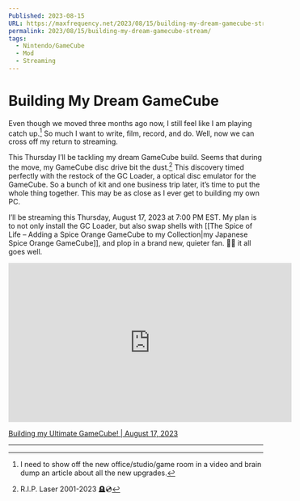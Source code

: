 ```yaml
---
Published: 2023-08-15
URL: https://maxfrequency.net/2023/08/15/building-my-dream-gamecube-stream/
permalink: 2023/08/15/building-my-dream-gamecube-stream/
tags:
  - Nintendo/GameCube
  - Mod
  - Streaming
---
```

# Building My Dream GameCube

Even though we moved three months ago now, I still feel like I am playing catch up.[^1] So much I want to write, film, record, and do. Well, now we can cross off my return to streaming.

This Thursday I’ll be tackling my dream GameCube build. Seems that during the move, my GameCube disc drive bit the dust.[^2] This discovery timed perfectly with the restock of the GC Loader, a optical disc emulator for the GameCube. So a bunch of kit and one business trip later, it’s time to put the whole thing together. This may be as close as I ever get to building my own PC.

I’ll be streaming this Thursday, August 17, 2023 at 7:00 PM EST. My plan is to not only install the GC Loader, but also swap shells with [[The Spice of Life – Adding a Spice Orange GameCube to my Collection|my Japanese Spice Orange GameCube]], and plop in a brand new, quieter fan. 🤞🏻 it all goes well.

<div class=iframe-container>
<iframe width="560" height="315" src="https://www.youtube-nocookie.com/embed/PU73SllE_gg?si=FJXVFMoKCVulCoQy" title="YouTube video player" frameborder="0" allow="accelerometer; autoplay; clipboard-write; encrypted-media; gyroscope; picture-in-picture; web-share" allowfullscreen></iframe>
</div>

[Building my Ultimate GameCube! | August 17, 2023](https://www.youtube.com/live/PU73SllE_gg)

---
[^1]: I need to show off the new office/studio/game room in a video and brain dump an article about all the new upgrades.
[^2]: R.I.P. Laser 2001-2023 🪦💿